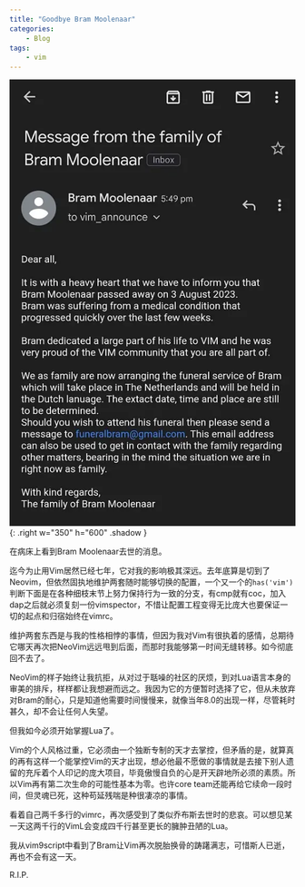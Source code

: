 ```yaml
---
title: "Goodbye Bram Moolenaar"
categories:
    - Blog
tags:
    - vim
---
```


![email](../assets/posts/2023-08-03-goodbye-bram-moolenaar/bram.png){: .right w="350" h="600" .shadow }

在病床上看到Bram Moolenaar去世的消息。

迄今为止用Vim居然已经七年，它对我的影响极其深远。去年底算是切到了Neovim，但依然固执地维护两套随时能够切换的配置，一个又一个的`has('vim')`判断下面是在各种细枝末节上努力保持行为一致的分支，有cmp就有coc，加入dap之后就必须复刻一份vimspector，不惜让配置工程变得无比庞大也要保证一切的起点和归宿始终在vimrc。

维护两套东西是与我的性格相悖的事情，但因为我对Vim有很执着的感情，总期待它哪天再次把NeoVim远远甩到后面，而那时我能够第一时间无缝转移。如今彻底回不去了。

NeoVim的样子始终让我抗拒，从对过于聒噪的社区的厌烦，到对Lua语言本身的审美的排斥，样样都让我想避而远之。我因为它的方便暂时选择了它，但从未放弃对Bram的耐心，只是知道他需要时间慢慢来，就像当年8.0的出现一样，尽管耗时甚久，却不会让任何人失望。

但我如今必须开始掌握Lua了。

Vim的个人风格过重，它必须由一个独断专制的天才去掌控，但矛盾的是，就算真的再有这样一个能掌控Vim的天才出现，想必他最不愿做的事情就是去接下别人遗留的充斥着个人印记的庞大项目，毕竟傲慢自负的心是开天辟地所必须的素质。所以Vim再有第二次生命的可能性基本为零。也许core team还能再给它续命一段时间，但灵魂已死，这种苟延残喘是种很凄凉的事情。

看着自己两千多行的vimrc，再次感受到了类似乔布斯去世时的悲哀。可以想见某一天这两千行的VimL会变成四千行甚至更长的臃肿丑陋的Lua。

我从vim9script中看到了Bram让Vim再次脱胎换骨的踌躇满志，可惜斯人已逝，再也不会有这一天。

R.I.P.
